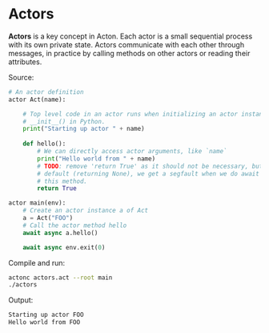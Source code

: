 # Actors

**Actors** is a key concept in Acton. Each actor is a small sequential process with its own private state. Actors communicate with each other through messages, in practice by calling methods on other actors or reading their attributes.

Source:
```python
# An actor definition
actor Act(name):

    # Top level code in an actor runs when initializing an actor instance, like
    # __init__() in Python.
    print("Starting up actor " + name)
    
    def hello():
        # We can directly access actor arguments, like `name`
        print("Hello world from " + name)
        # TODO: remove 'return True' as it should not be necessary, but with the
        # default (returning None), we get a segfault when we do await async on 
        # this method.
        return True

actor main(env):
    # Create an actor instance a of Act
    a = Act("FOO")
    # Call the actor method hello
    await async a.hello()

    await async env.exit(0)
```

Compile and run:
```sh
actonc actors.act --root main
./actors
```

Output:
```sh
Starting up actor FOO
Hello world from FOO
```
